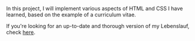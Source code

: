 In this project, I will implement various aspects of HTML and CSS I have learned, based on the example of a curriculum vitae.

If you're looking for an up-to-date and thorough version of my Lebenslauf, check [here](https://github.com/Vieraaaas/lebenslauf).
